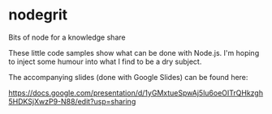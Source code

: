 # nodegrit
Bits of node for a knowledge share

These little code samples show what can be done with Node.js. I'm hoping to inject some humour into what I find to be a dry subject.

The accompanying slides (done with Google Slides) can be found here:

https://docs.google.com/presentation/d/1yGMxtueSpwAj5lu6oeOITrQHkzgh5HDKSjXwzP9-N88/edit?usp=sharing
